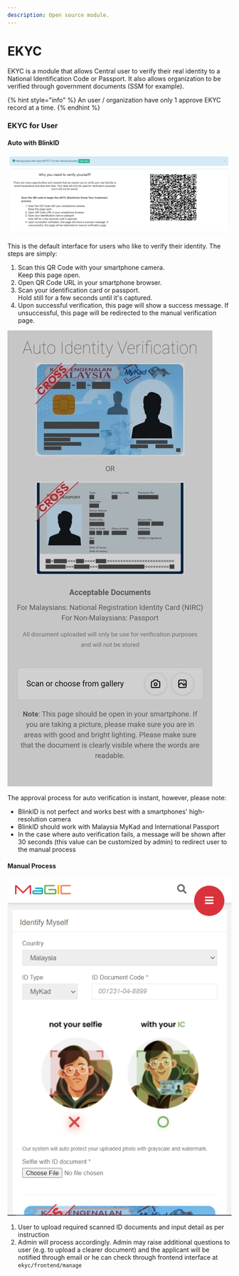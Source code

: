 ```yaml
---
description: Open source module.
---
```


# EKYC

EKYC is a module that allows Central user to verify their real identity to a National Identification Code or Passport. It also allows organization to be verified through government documents (SSM for example).

{% hint style="info" %}
An user / organization have only 1 approve EKYC record at a time.&#x20;
{% endhint %}

### EKYC for User

#### Auto with BlinkID

![](../../.gitbook/assets/screenshot-2021-03-31-at-9.06.15-am.png)

This is the default interface for users who like to verify their identity. The steps are simply:

1. Scan this QR Code with your smartphone camera.\
   Keep this page open.
2. Open QR Code URL in your smartphone browser.
3. Scan your identification card or passport.\
   Hold still for a few seconds until it's captured.
4. Upon successful verification, this page will show a success message. If unsuccessful, this page will be redirected to the manual verification page.

![](../../.gitbook/assets/whatsapp-image-2021-07-21-at-2.52.01-pm.jpeg)

The approval process for auto verification is instant, however, please note:

* BlinkID is not perfect and works best with a smartphones' high-resolution camera
* BlinkID should work with Malaysia MyKad and International Passport
* In the case where auto verification fails, a message will be shown after 30 seconds (this value can be customized by admin) to redirect user to the manual process

#### Manual Process

![](../../.gitbook/assets/capture3.png)

1. User to upload required scanned ID documents and input detail as per instruction
2. Admin will process accordingly. Admin may raise additional questions to user (e.g. to upload a clearer document) and the applicant will be notified through email or he can check through frontend interface at  `ekyc/frontend/manage`

####

####

